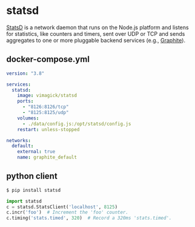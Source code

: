 statsd
======

[StatsD][1] is a network daemon that runs on the Node.js platform and listens for
statistics, like counters and timers, sent over UDP or TCP and sends aggregates
to one or more pluggable backend services (e.g., [Graphite][2]).

## docker-compose.yml

```yaml
version: "3.8"

services:
  statsd:
    image: vimagick/statsd
    ports:
      - "8126:8126/tcp"
      - "8125:8125/udp"
    volumes:
      - ./data/config.js:/opt/statsd/config.js
    restart: unless-stopped

networks:
  default:
    external: true
    name: graphite_default
```

## python client

```bash
$ pip install statsd
```

```python
import statsd
c = statsd.StatsClient('localhost', 8125)
c.incr('foo')  # Increment the 'foo' counter.
c.timing('stats.timed', 320)  # Record a 320ms 'stats.timed'.
```

[1]: https://github.com/etsy/statsd
[2]: http://graphite.readthedocs.org/
[3]: http://statsd.readthedocs.io/
